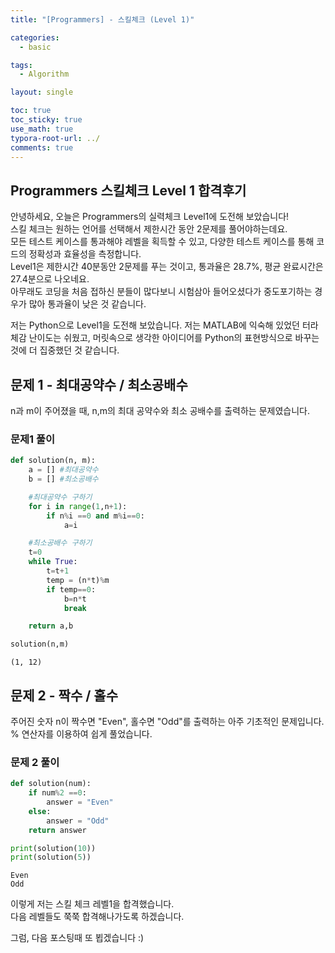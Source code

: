 ```yaml
---
title: "[Programmers] - 스킬체크 (Level 1)"

categories:
  - basic

tags:
  - Algorithm

layout: single

toc: true
toc_sticky: true
use_math: true
typora-root-url: ../
comments: true
---
```


## Programmers 스킬체크 Level 1 합격후기

안녕하세요, 오늘은 Programmers의 실력체크 Level1에 도전해 보았습니다!  
스킬 체크는 원하는 언어를 선택해서 제한시간 동안 2문제를 풀어야하는데요.  
모든 테스트 케이스를 통과해야 레벨을 획득할 수 있고, 다양한 테스트 케이스를 통해 코드의 정확성과 효율성을 측정합니다.  
Level1은 제한시간 40분동안 2문제를 푸는 것이고, 통과율은 28.7%, 평균 완료시간은 27.4분으로 나오네요.   
아무래도 코딩을 처음 접하신 분들이 많다보니 시험삼아 들어오셨다가 중도포기하는 경우가 많아 통과율이 낮은 것 같습니다.  

저는 Python으로 Level1을 도전해 보았습니다. 저는 MATLAB에 익숙해 있었던 터라 체감 난이도는 쉬웠고, 머릿속으로 생각한 아이디어를 Python의 표현방식으로 바꾸는 것에 더 집중했던 것 같습니다.  


## 문제 1 - 최대공약수 / 최소공배수

n과 m이 주어졌을 때, n,m의 최대 공약수와 최소 공배수를 출력하는 문제였습니다.

### 문제1 풀이


```python
def solution(n, m):
    a = [] #최대공약수
    b = [] #최소공배수

    #최대공약수 구하기
    for i in range(1,n+1):
        if n%i ==0 and m%i==0:
            a=i

    #최소공배수 구하기
    t=0
    while True:
        t=t+1
        temp = (n*t)%m
        if temp==0:
            b=n*t
            break

    return a,b

solution(n,m)

```




    (1, 12)



## 문제 2 - 짝수 / 홀수
주어진 숫자 n이 짝수면 "Even", 홀수면 "Odd"를 출력하는 아주 기초적인 문제입니다.
% 연산자를 이용하여 쉽게 풀었습니다.

### 문제 2 풀이


```python
def solution(num):
    if num%2 ==0:    
        answer = "Even"
    else:
        answer = "Odd"
    return answer

print(solution(10))
print(solution(5))
```

    Even
    Odd


이렇게 저는 스킬 체크 레벨1을 합격했습니다.  
다음 레벨들도 쭉쭉 합격해나가도록 하겠습니다.

그럼, 다음 포스팅때 또 뵙겠습니다 :)
